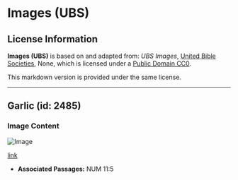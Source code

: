 # Images (UBS)

## License Information

**Images (UBS)** is based on and adapted from: _UBS Images_, [United Bible Societies](https://unitedbiblesocieties.org/), None, which is licensed under a [Public Domain CC0](https://creativecommons.org/public-domain/cc0/).

This markdown version is provided under the same license.



--------------------------------

## Garlic (id: 2485)

### Image Content

![Image](https://cdn.aquifer.bible/aquifer-content/resources/Media/WEB-0254_garlic.jpg)

[link](https://cdn.aquifer.bible/aquifer-content/resources/Media/WEB-0254_garlic.jpg)

* **Associated Passages:** NUM 11:5


